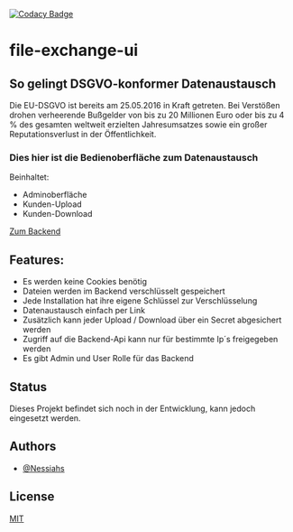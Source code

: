 [![Codacy Badge](https://app.codacy.com/project/badge/Grade/2d4d810bcd04414a884002735ee8bcc9)](https://www.codacy.com/gh/Nessiahs/file-exchange-ui/dashboard?utm_source=github.com&utm_medium=referral&utm_content=Nessiahs/file-exchange-ui&utm_campaign=Badge_Grade)

# file-exchange-ui

## So gelingt DSGVO-konformer Datenaustausch

Die EU-DSGVO ist bereits am 25.05.2016 in Kraft getreten. Bei Verstößen drohen verheerende Bußgelder von bis zu 20 Millionen Euro oder bis zu 4 % des gesamten weltweit erzielten Jahresumsatzes sowie ein großer Reputationsverlust in der Öffentlichkeit.

### Dies hier ist die Bedienoberfläche zum Datenaustausch

Beinhaltet:

- Adminoberfläche
- Kunden-Upload
- Kunden-Download

[Zum Backend](https://github.com/Nessiahs/file-exchange-backend)

## Features:

- Es werden keine Cookies benötig
- Dateien werden im Backend verschlüsselt gespeichert
- Jede Installation hat ihre eigene Schlüssel zur Verschlüsselung
- Datenaustausch einfach per Link
- Zusätzlich kann jeder Upload / Download über ein Secret abgesichert werden
- Zugriff auf die Backend-Api kann nur für bestimmte Ip´s freigegeben werden
- Es gibt Admin und User Rolle für das Backend

## Status

Dieses Projekt befindet sich noch in der Entwicklung, kann jedoch eingesetzt werden.

## Authors

- [@Nessiahs](https://www.github.com/Nessiahs)

## License

[MIT](https://github.com/Nessiahs/file-exchange-ui/blob/master/LICENSE)
